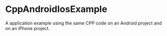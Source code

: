CppAndroidIosExample
====================

A application example using the same CPP code on an Android project and on an iPhone project.
